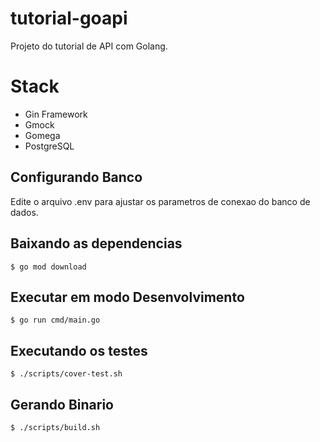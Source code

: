 # tutorial-goapi

Projeto do tutorial de API com Golang.

# Stack

* Gin Framework
* Gmock
* Gomega
* PostgreSQL

## Configurando Banco

Edite o arquivo .env para ajustar os parametros de conexao do banco de dados.

## Baixando as dependencias

```shell
$ go mod download 
```

## Executar em modo Desenvolvimento

```shell
$ go run cmd/main.go
```

## Executando os testes

```
$ ./scripts/cover-test.sh
```

## Gerando Binario

```shell
$ ./scripts/build.sh
```
